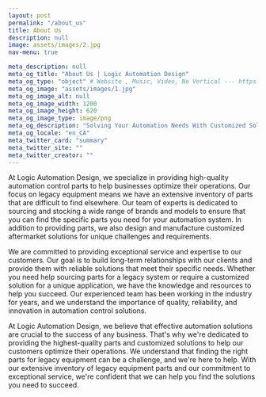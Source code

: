 ```yaml
---
layout: post
permalink: "/about_us"
title: About Us
description: null
image: assets/images/2.jpg
nav-menu: true

meta_description: null
meta_og_title: "About Us | Logic Automation Design"
meta_og_type: "object" # Website , Music, Video, No Vertical --- https://ogp.me/#types
meta_og_image: "assets/images/1.jpg"
meta_og_image_alt: null
meta_og_image_width: 1200
meta_og_image_height: 620
meta_og_image_type: image/png
meta_og_description: "Solving Your Automation Needs With Customized Solutions."
meta_og_locale: "en_CA"
meta_twitter_card: "summary"
meta_twitter_site: ""
meta_twitter_creator: ""
---
```

At Logic Automation Design, we specialize in providing high-quality automation control parts to help businesses optimize their operations. Our focus on legacy equipment means we have an extensive inventory of parts that are difficult to find elsewhere. Our team of experts is dedicated to sourcing and stocking a wide range of brands and models to ensure that you can find the specific parts you need for your automation system. In addition to providing parts, we also design and manufacture customized aftermarket solutions for unique challenges and requirements.

We are committed to providing exceptional service and expertise to our customers. Our goal is to build long-term relationships with our clients and provide them with reliable solutions that meet their specific needs. Whether you need help sourcing parts for a legacy system or require a customized solution for a unique application, we have the knowledge and resources to help you succeed. Our experienced team has been working in the industry for years, and we understand the importance of quality, reliability, and innovation in automation control solutions.

At Logic Automation Design, we believe that effective automation solutions are crucial to the success of any business. That's why we're dedicated to providing the highest-quality parts and customized solutions to help our customers optimize their operations. We understand that finding the right parts for legacy equipment can be a challenge, and we're here to help. With our extensive inventory of legacy equipment parts and our commitment to exceptional service, we're confident that we can help you find the solutions you need to succeed.
